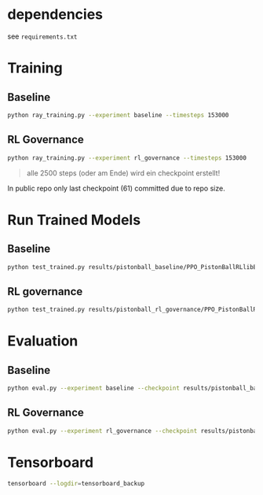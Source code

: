 # dependencies

see `requirements.txt`

# Training

## Baseline

```sh
python ray_training.py --experiment baseline --timesteps 153000
```

## RL Governance

```sh
python ray_training.py --experiment rl_governance --timesteps 153000
```

> alle 2500 steps (oder am Ende) wird ein checkpoint erstellt!

In public repo only last checkpoint (61) committed due to repo size.

# Run Trained Models

## Baseline

```sh
python test_trained.py results/pistonball_baseline/PPO_PistonBallRLlibEnvironment_2ee94_00000_0_2025-06-21_14-49-34/checkpoint_000061 --experiment baseline
```

## RL governance

```sh
python test_trained.py results/pistonball_rl_governance/PPO_PistonBallRLlibEnvironment_2d3f4_00000_0_2025-06-19_14-44-44/checkpoint_000061 --experiment rl_governance
```

# Evaluation

## Baseline

```sh
python eval.py --experiment baseline --checkpoint results/pistonball_baseline/PPO_PistonBallRLlibEnvironment_2ee94_00000_0_2025-06-21_14-49-34/checkpoint_000061 --episodes 100
```

## RL Governance

```sh
python eval.py --experiment rl_governance --checkpoint results/pistonball_rl_governance/PPO_PistonBallRLlibEnvironment_2d3f4_00000_0_2025-06-19_14-44-44/checkpoint_000061 --episodes 100
```

# Tensorboard

```sh
tensorboard --logdir=tensorboard_backup
```
